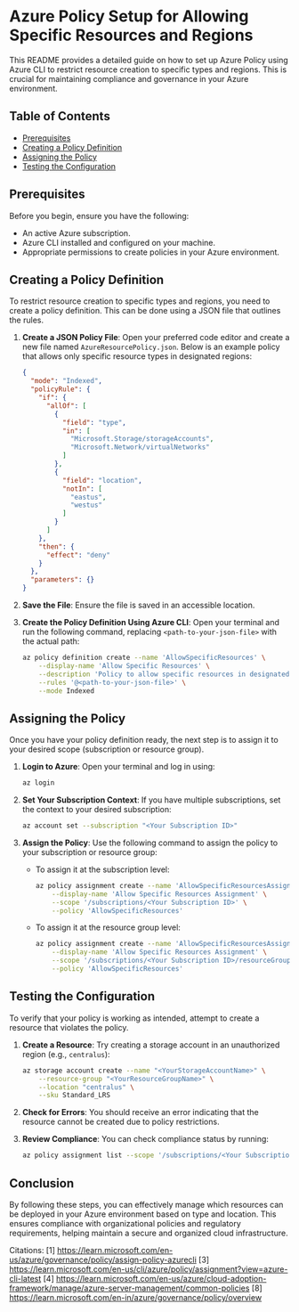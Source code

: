 # Azure Policy Setup for Allowing Specific Resources and Regions

This README provides a detailed guide on how to set up Azure Policy using Azure CLI to restrict resource creation to specific types and regions. This is crucial for maintaining compliance and governance in your Azure environment.

## Table of Contents

- [Prerequisites](#prerequisites)
- [Creating a Policy Definition](#creating-a-policy-definition)
- [Assigning the Policy](#assigning-the-policy)
- [Testing the Configuration](#testing-the-configuration)

## Prerequisites

Before you begin, ensure you have the following:

- An active Azure subscription.
- Azure CLI installed and configured on your machine.
- Appropriate permissions to create policies in your Azure environment.

## Creating a Policy Definition

To restrict resource creation to specific types and regions, you need to create a policy definition. This can be done using a JSON file that outlines the rules.

1. **Create a JSON Policy File**: Open your preferred code editor and create a new file named `AzureResourcePolicy.json`. Below is an example policy that allows only specific resource types in designated regions:

   ```json
   {
     "mode": "Indexed",
     "policyRule": {
       "if": {
         "allOf": [
           {
             "field": "type",
             "in": [
               "Microsoft.Storage/storageAccounts",
               "Microsoft.Network/virtualNetworks"
             ]
           },
           {
             "field": "location",
             "notIn": [
               "eastus",
               "westus"
             ]
           }
         ]
       },
       "then": {
         "effect": "deny"
       }
     },
     "parameters": {}
   }
   ```

2. **Save the File**: Ensure the file is saved in an accessible location.

3. **Create the Policy Definition Using Azure CLI**: Open your terminal and run the following command, replacing `<path-to-your-json-file>` with the actual path:

   ```bash
   az policy definition create --name 'AllowSpecificResources' \
       --display-name 'Allow Specific Resources' \
       --description 'Policy to allow specific resources in designated regions.' \
       --rules '@<path-to-your-json-file>' \
       --mode Indexed
   ```

## Assigning the Policy

Once you have your policy definition ready, the next step is to assign it to your desired scope (subscription or resource group).

1. **Login to Azure**: Open your terminal and log in using:

   ```bash
   az login
   ```

2. **Set Your Subscription Context**: If you have multiple subscriptions, set the context to your desired subscription:

   ```bash
   az account set --subscription "<Your Subscription ID>"
   ```

3. **Assign the Policy**: Use the following command to assign the policy to your subscription or resource group:

   - To assign it at the subscription level:

     ```bash
     az policy assignment create --name 'AllowSpecificResourcesAssignment' \
         --display-name 'Allow Specific Resources Assignment' \
         --scope '/subscriptions/<Your Subscription ID>' \
         --policy 'AllowSpecificResources'
     ```

   - To assign it at the resource group level:

     ```bash
     az policy assignment create --name 'AllowSpecificResourcesAssignment' \
         --display-name 'Allow Specific Resources Assignment' \
         --scope '/subscriptions/<Your Subscription ID>/resourceGroups/<Your Resource Group Name>' \
         --policy 'AllowSpecificResources'
     ```

## Testing the Configuration

To verify that your policy is working as intended, attempt to create a resource that violates the policy.

1. **Create a Resource**: Try creating a storage account in an unauthorized region (e.g., `centralus`):

   ```bash
   az storage account create --name "<YourStorageAccountName>" \
       --resource-group "<YourResourceGroupName>" \
       --location "centralus" \
       --sku Standard_LRS
   ```

2. **Check for Errors**: You should receive an error indicating that the resource cannot be created due to policy restrictions.

3. **Review Compliance**: You can check compliance status by running:

   ```bash
   az policy assignment list --scope '/subscriptions/<Your Subscription ID>'
   ```

## Conclusion

By following these steps, you can effectively manage which resources can be deployed in your Azure environment based on type and location. This ensures compliance with organizational policies and regulatory requirements, helping maintain a secure and organized cloud infrastructure.

Citations:
[1] https://learn.microsoft.com/en-us/azure/governance/policy/assign-policy-azurecli
[3] https://learn.microsoft.com/en-us/cli/azure/policy/assignment?view=azure-cli-latest
[4] https://learn.microsoft.com/en-us/azure/cloud-adoption-framework/manage/azure-server-management/common-policies
[8] https://learn.microsoft.com/en-in/azure/governance/policy/overview
